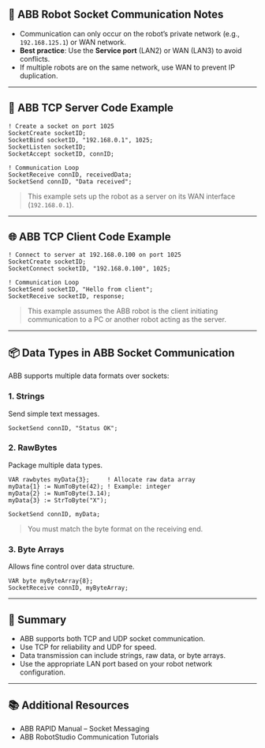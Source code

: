 ## 🤖 ABB Robot Socket Communication Notes

- Communication can only occur on the robot’s private network (e.g., `192.168.125.1`) or WAN network.
- **Best practice**: Use the **Service port** (LAN2) or WAN (LAN3) to avoid conflicts.
- If multiple robots are on the same network, use WAN to prevent IP duplication.

---

## 🧠 ABB TCP Server Code Example

```rapid
! Create a socket on port 1025
SocketCreate socketID;
SocketBind socketID, "192.168.0.1", 1025;
SocketListen socketID;
SocketAccept socketID, connID;

! Communication Loop
SocketReceive connID, receivedData;
SocketSend connID, "Data received";
```

> This example sets up the robot as a server on its WAN interface (`192.168.0.1`).

---

## 🌐 ABB TCP Client Code Example

```rapid
! Connect to server at 192.168.0.100 on port 1025
SocketCreate socketID;
SocketConnect socketID, "192.168.0.100", 1025;

! Communication Loop
SocketSend socketID, "Hello from client";
SocketReceive socketID, response;
```

> This example assumes the ABB robot is the client initiating communication to a PC or another robot acting as the server.

---

## 📦 Data Types in ABB Socket Communication

ABB supports multiple data formats over sockets:

### 1. **Strings**
Send simple text messages.

```rapid
SocketSend connID, "Status OK";
```

### 2. **RawBytes**
Package multiple data types.

```rapid
VAR rawbytes myData{3};     ! Allocate raw data array
myData{1} := NumToByte(42); ! Example: integer
myData{2} := NumToByte(3.14);
myData{3} := StrToByte("X");

SocketSend connID, myData;
```

> You must match the byte format on the receiving end.

### 3. **Byte Arrays**
Allows fine control over data structure.

```rapid
VAR byte myByteArray{8};
SocketReceive connID, myByteArray;
```

---

## 📝 Summary

- ABB supports both TCP and UDP socket communication.
- Use TCP for reliability and UDP for speed.
- Data transmission can include strings, raw data, or byte arrays.
- Use the appropriate LAN port based on your robot network configuration.

---

## 📚 Additional Resources

- ABB RAPID Manual – Socket Messaging
- ABB RobotStudio Communication Tutorials
